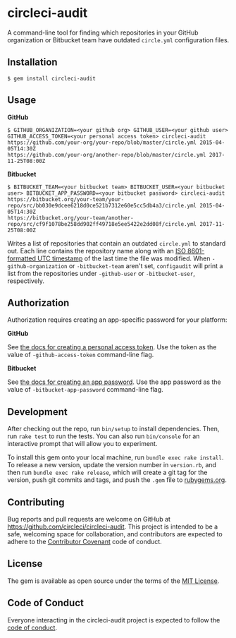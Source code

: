 # circleci-audit

A command-line tool for finding which repositories in your GitHub organization or Bitbucket team have outdated `circle.yml` configuration files.

## Installation

    $ gem install circleci-audit

## Usage

**GitHub**

    $ GITHUB_ORGANIZATION=<your github org> GITHUB_USER=<your github user> GITHUB_ACCESS_TOKEN=<your personal access token> circleci-audit
    https://github.com/your-org/your-repo/blob/master/circle.yml 2015-04-05T14:30Z
    https://github.com/your-org/another-repo/blob/master/circle.yml 2017-11-25T08:00Z

**Bitbucket**

    $ BITBUCKET_TEAM=<your bitbucket team> BITBUCKET_USER=<your bitbucket user> BITBUCKET_APP_PASSWORD=<your bitbucket password> circleci-audit
    https://bitbucket.org/your-team/your-repo/src/bb030e9dcee6218d0ce521b7312e60e5cc5db4a3/circle.yml 2015-04-05T14:30Z
    https://bitbucket.org/your-team/another-repo/src/cf9f1078be258dd902ff49718e5ee5422e2dd08f/circle.yml 2017-11-25T08:00Z

Writes a list of repositories that contain an outdated `circle.yml` to standard out. Each line contains the repository name along with an [ISO 8601-formatted UTC timestamp](https://tools.ietf.org/html/rfc3339#section-5.8) of the last time the file was modified. When `-github-organization` or `-bitbucket-team` aren't set, `configaudit` will print a list from the repositories under `-github-user` or `-bitbucket-user`, respectively.

## Authorization

Authorization requires creating an app-specific password for your platform:

**GitHub**

See [the docs for creating a personal access token](https://help.github.com/articles/creating-a-personal-access-token-for-the-command-line/). Use the token as the value of `-github-access-token` command-line flag.

**Bitbucket**

See [the docs for creating an app password](https://confluence.atlassian.com/bitbucket/app-passwords-828781300.html). Use the app password as the value of `-bitbucket-app-password` command-line flag.

## Development

After checking out the repo, run `bin/setup` to install dependencies. Then, run `rake test` to run the tests. You can also run `bin/console` for an interactive prompt that will allow you to experiment.

To install this gem onto your local machine, run `bundle exec rake install`. To release a new version, update the version number in `version.rb`, and then run `bundle exec rake release`, which will create a git tag for the version, push git commits and tags, and push the `.gem` file to [rubygems.org](https://rubygems.org).

## Contributing

Bug reports and pull requests are welcome on GitHub at https://github.com/circleci/circleci-audit. This project is intended to be a safe, welcoming space for collaboration, and contributors are expected to adhere to the [Contributor Covenant](http://contributor-covenant.org) code of conduct.

## License

The gem is available as open source under the terms of the [MIT License](https://opensource.org/licenses/MIT).

## Code of Conduct

Everyone interacting in the circleci-audit project is expected to follow the [code of conduct](https://github.com/circleci/circleci-audit/blob/master/CODE_OF_CONDUCT.md).
